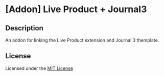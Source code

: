 # [Addon] Live Product + Journal3

## Description
An addon for linking the Live Product extension and Journal 3 themplate.

## License
Licensed under the [MIT License](https://raw.githubusercontent.com/ocmod-space/license/main/LICENSE.txt)
